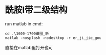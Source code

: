 # 酰胺I带二级结构

run matlab in cmd:
```
cd .\1600-1700谱图_新
matlab -nosplash -nodesktop -r er_ji_jie_gou
```
直接在matlab里打开也可
